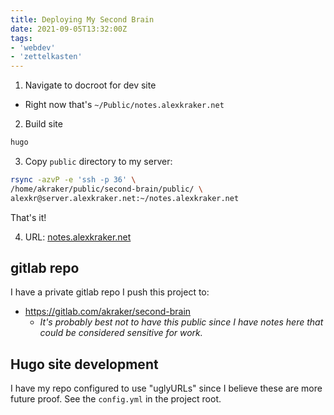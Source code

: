 ```yaml
---
title: Deploying My Second Brain
date: 2021-09-05T13:32:00Z
tags:
- 'webdev'
- 'zettelkasten'
---
```


1. Navigate to docroot for dev site
  + Right now that's `~/Public/notes.alexkraker.net`
2. Build site

```bash
hugo
```
3. Copy `public` directory to my server:

```bash
rsync -azvP -e 'ssh -p 36' \
/home/akraker/public/second-brain/public/ \
alexkr@server.alexkraker.net:~/notes.alexkraker.net
```
That's it!

4. URL: [notes.alexkraker.net](http://notes.alexkraker.net)

## gitlab repo

I have a private gitlab repo I push this project to:
* https://gitlab.com/akraker/second-brain
  + _It's probably best not to have this public since I have notes here that could
    be considered sensitive for work._

## Hugo site development

I have my repo configured to use "uglyURLs" since I believe these are more
future proof. See the `config.yml` in the project root.
